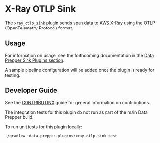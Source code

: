 # X-Ray OTLP Sink

The `xray_otlp_sink` plugin sends span data to [AWS X-Ray](https://docs.aws.amazon.com/xray/) using the OTLP (OpenTelemetry Protocol) format.

## Usage

For information on usage, see the forthcoming documentation in the [Data Prepper Sink Plugins section](https://opensearch.org/docs/latest/data-prepper/pipelines/configuration/sinks/).

A sample pipeline configuration will be added once the plugin is ready for testing.

## Developer Guide

See the [CONTRIBUTING](https://github.com/opensearch-project/data-prepper/blob/main/CONTRIBUTING.md) guide for general information on contributions.

The integration tests for this plugin do not run as part of the main Data Prepper build.

To run unit tests for this plugin locally:

```bash
./gradlew :data-prepper-plugins:xray-otlp-sink:test
